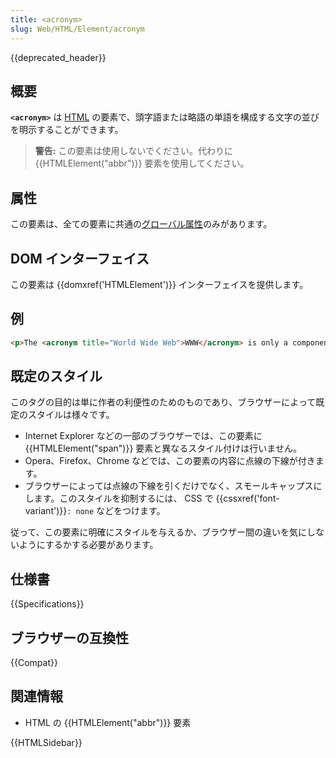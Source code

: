 ```yaml
---
title: <acronym>
slug: Web/HTML/Element/acronym
---
```


{{deprecated_header}}

## 概要

**`<acronym>`** は [HTML](/ja/docs/Web/HTML) の要素で、頭字語または略語の単語を構成する文字の並びを明示することができます。

> **警告:** この要素は使用しないでください。代わりに {{HTMLElement("abbr")}} 要素を使用してください。

## 属性

この要素は、全ての要素に共通の[グローバル属性](/ja/docs/HTML/Global_attributes)のみがあります。

## DOM インターフェイス

この要素は {{domxref('HTMLElement')}} インターフェイスを提供します。

## 例

```html
<p>The <acronym title="World Wide Web">WWW</acronym> is only a component of the Internet.</p>
```

## 既定のスタイル

このタグの目的は単に作者の利便性のためのものであり、ブラウザーによって既定のスタイルは様々です。

- Internet Explorer などの一部のブラウザーでは、この要素に {{HTMLElement("span")}} 要素と異なるスタイル付けは行いません。
- Opera、Firefox、Chrome などでは、この要素の内容に点線の下線が付きます。
- ブラウザーによっては点線の下線を引くだけでなく、スモールキャップスにします。このスタイルを抑制するには、 CSS で {{cssxref('font-variant')}}`: none` などをつけます。

従って、この要素に明確にスタイルを与えるか、ブラウザー間の違いを気にしないようにするかする必要があります。

## 仕様書

{{Specifications}}

## ブラウザーの互換性

{{Compat}}

## 関連情報

- HTML の {{HTMLElement("abbr")}} 要素

{{HTMLSidebar}}
